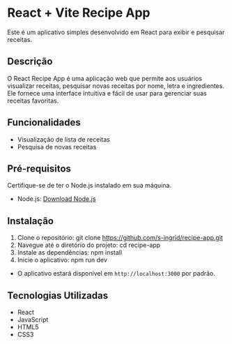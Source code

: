 # React + Vite Recipe App

Este é um aplicativo simples desenvolvido em React para exibir e pesquisar receitas.

## Descrição

O React Recipe App é uma aplicação web que permite aos usuários visualizar receitas, pesquisar novas receitas por nome, letra e ingredientes. Ele fornece uma interface intuitiva e fácil de usar para gerenciar suas receitas favoritas.

## Funcionalidades

- Visualização de lista de receitas
- Pesquisa de novas receitas

## Pré-requisitos

Certifique-se de ter o Node.js instalado em sua máquina.

- Node.js: [Download Node.js](https://nodejs.org/)

## Instalação

1. Clone o repositório:
   git clone https://github.com/s-ingrid/recipe-app.git
2. Navegue até o diretório do projeto:
   cd recipe-app
3. Instale as dependências:
   npm install
4. Inicie o aplicativo:
   npm run dev
- O aplicativo estará disponível em `http://localhost:3000` por padrão.

## Tecnologias Utilizadas

- React
- JavaScript
- HTML5
- CSS3
